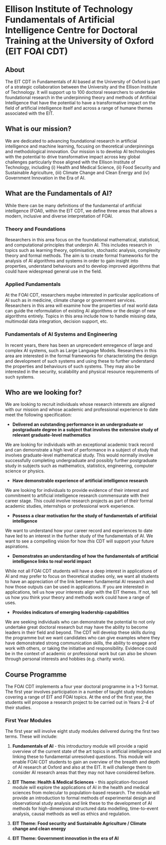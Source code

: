 # Ellison Institute of Technology Fundamentals of Artificial Intelligence Centre for Doctoral Training at the University of Oxford (EIT FOAI CDT)

## About

The EIT CDT in Fundamentals of AI based at the University of Oxford is part of a strategic collaboration between the University and the Ellison Institute of Technology. It will support up to 100 doctoral researchers to undertake foundational research in the underpinning theory and methods of Artificial Intelligence that have the potential to have a transformative impact on the field of artificial intelligence itself and across a range of humane themes associated with the EIT.

## What is our mission?

We are dedicated to advancing foundational research in artificial intelligence and machine learning, focusing on theoretical underpinnings and methodological innovation. Our mission is to develop AI technologies with the potential to drive transformative impact across key global challenges particularly those aligned with the Ellison Institute of Technology, including (i) Health and Medical Science, (ii) Food Security and Sustainable Agriculture, (iii) Climate Change and Clean Energy and (iv) Government Innovation in the Era of AI.

## What are the Fundamentals of AI?

While there can be many definitions of the fundamental of artificial intelligence (FOAI), within the EIT CDT, we define three areas that allows a modern, inclusive and diverse interpretation of FOAI.

### Theory and Foundations  

Researchers in this area focus on the foundational mathematical, statistical, and computational principles that underpin AI. This includes research in topics such as learning theory, optimisation, stochastic analysis, complexity theory and formal methods. The aim is to create formal frameworks for the analysis of AI algorithms and systems in order to gain insight into properties, understand behaviours and to develop improved algorithms that could have widespread general use in the field.

### Applied Fundamentals  

At the FOAI CDT, researchers maybe interested in particular applications of AI such as in medicine, climate change or government services. Researchers in this area will examine how the properties of real world data can guide the reformulation of existing AI algorithms or the design of new algorithms entirely. Topics in this area include how to handle missing data, multimodal data integration, decision support, etc. 

### Fundamentals of AI Systems and Engineering  

In recent years, there has been an unprecedent emregence of large and complex AI systems, such as Large Language Models. Researchers in this area are interested in the formal frameworks for characteristing the design and development of such systems and using these to further understand the properties and behaviours of such systems. They may also be interested in the security, scalability and physical resource requirements of such systems.

## Who are we looking for?

We are looking to recruit individuals whose research interests are aligned with our mission and whose academic and professional experience to date meet the following specification: 

- **Delivered an outstanding performance in an undergraduate or postgraduate degree in a subject that involves the extensive study of relevant graduate-level mathematics**

We are looking for individuals with an exceptional academic track record and can demonstrate a high level of performance in a subject of study that involves graduate-level mathematical study. This would normally involve successfully completing undergraduate and possibly further postgraduate study in subjects such as mathematics, statistics, engineering, computer science or physics.

- **Have demonstrable experience of artificial intelligence research**

We are looking for individuals to provide evidence of their interest and commitment to artificial intelligence research commensurate with their career stage. This could involve research projects as part of their formal academic studies, internships or professional work experience. 

- **Possess a clear motivation for the study of fundamentals of artificial intelligence**

We want to understand how your career record and experiences to date have led to an interest in the further study of the fundamentals of AI. We want to see a compelling vision for how *this* CDT will support your future aspirations.

- **Demonstrates an understanding of how the fundamentals of artificial intelligence links to real world impact**

While not all FOAI CDT students will have a deep interest in applications of AI and may prefer to focus on theoretical studies only, we want all students to have an appreciation of the link between fundamental AI research and how those outputs can be used in applications. If you are interested in applications, tell us how your interests align with the EIT themes. If not, tell us how you think your theory and methods work could have a range of uses.

- **Provides indicators of emerging leadership capabilities**

We are seeking individuals who can demonstrate the potential to not only undertake great doctoral research but may have the ability to become leaders in their field and beyond. The CDT will develop these skills during the programme but we want candidates who can give examples where they have demonstrated strong communication skills, the ability to engage and work with others, or taking the initiative and responsibility. Evidence could be in the context of academic or professional work but can also be shown through personal interests and hobbies (e.g. charity work).

## Course Programme

The FOAI CDT implements a four year doctoral programme in a 1+3 format. The first year involves participation in a number of taught study modules covering a range of EIT and FOAI topics. At the end of the first year, the students will propose a research project to be carried out in Years 2-4 of their studies.

### First Year Modules

The first year will involve eight study modules delivered during the first two terms. These will include:

1. **Fundamentals of AI** - this introductory module will provide a rapid overview of the current state of the art topics in artificial intelligence and linking these to fundamental unresolved questions. This module will enable FOAI CDT students to gain an overview of the breadth and depth of AI research at Oxford and also at the EIT. It will challenge them to consider AI research areas that they may not have considered before.

2. **EIT Theme: Health & Medical Sciences** - this application-focused module will explore the applications of AI in the health and medical sciences from molecular to population-based research. The module will provide an introduction to formal methods of experimental design and observational study analysis and link these to the development of AI methods for high-dimensional structured data modelling, time-to-event analysis, causal methods as well as ethics and regulation.
 
4. **EIT Theme: Food security and Sustainable Agriculture / Climate change and clean energy**
5. **EIT Theme: Government innovation in the era of AI**
